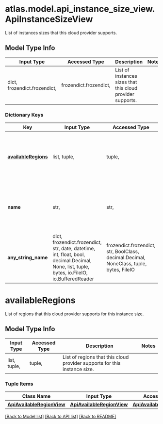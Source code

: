 # atlas.model.api_instance_size_view.ApiInstanceSizeView

List of instances sizes that this cloud provider supports.

## Model Type Info
Input Type | Accessed Type | Description | Notes
------------ | ------------- | ------------- | -------------
dict, frozendict.frozendict,  | frozendict.frozendict,  | List of instances sizes that this cloud provider supports. | 

### Dictionary Keys
Key | Input Type | Accessed Type | Description | Notes
------------ | ------------- | ------------- | ------------- | -------------
**[availableRegions](#availableRegions)** | list, tuple,  | tuple,  | List of regions that this cloud provider supports for this instance size. | [optional] 
**name** | str,  | str,  | Human-readable label that identifies the instance size or cluster tier. | [optional] 
**any_string_name** | dict, frozendict.frozendict, str, date, datetime, int, float, bool, decimal.Decimal, None, list, tuple, bytes, io.FileIO, io.BufferedReader | frozendict.frozendict, str, BoolClass, decimal.Decimal, NoneClass, tuple, bytes, FileIO | any string name can be used but the value must be the correct type | [optional]

# availableRegions

List of regions that this cloud provider supports for this instance size.

## Model Type Info
Input Type | Accessed Type | Description | Notes
------------ | ------------- | ------------- | -------------
list, tuple,  | tuple,  | List of regions that this cloud provider supports for this instance size. | 

### Tuple Items
Class Name | Input Type | Accessed Type | Description | Notes
------------- | ------------- | ------------- | ------------- | -------------
[**ApiAvailableRegionView**](ApiAvailableRegionView.md) | [**ApiAvailableRegionView**](ApiAvailableRegionView.md) | [**ApiAvailableRegionView**](ApiAvailableRegionView.md) |  | 

[[Back to Model list]](../../README.md#documentation-for-models) [[Back to API list]](../../README.md#documentation-for-api-endpoints) [[Back to README]](../../README.md)

